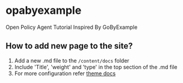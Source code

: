 # opabyexample
Open Policy Agent Tutorial Inspired By GoByExample

## How to add new page to the site?
1. Add a new .md file to the ```/content/docs``` folder
2. Include 'Title', 'weight' and 'type' in the top section of the .md file
3. For more configuration refer [theme docs](https://themes.gohugo.io/themes/hugo-book/)
